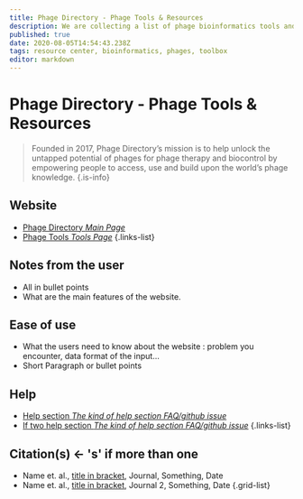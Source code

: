 ```yaml
---
title: Phage Directory - Phage Tools & Resources
description: We are collecting a list of phage bioinformatics tools and resources.
published: true
date: 2020-08-05T14:54:43.238Z
tags: resource center, bioinformatics, phages, toolbox
editor: markdown
---
```


# Phage Directory - Phage Tools & Resources

> Founded in 2017, Phage Directory’s mission is to help unlock the untapped potential of phages for phage therapy and biocontrol by empowering people to access, use and build upon the world’s phage knowledge. 
{.is-info}



## Website 

- [Phage Directory *Main Page*](https://phage.directory/)
- [Phage Tools *Tools Page*](https://phage.directory/tools)
 {.links-list}


## Notes from the user
 
 - All in bullet points
 - What are the main features of the website.

 
## Ease of use

- What the users need to know about the website : problem you encounter, data format of the input...
- Short Paragraph or bullet points


## Help

- [Help section *The kind of help section FAQ/github issue*](https://url_of_the_help_page)
- [If two help section *The kind of help section FAQ/github issue*](https://url_of_the_help_page)
{.links-list}


## Citation(s) <- 's' if more than one

- Name et. al., [title in bracket](link_link_to_the_paper_in_parenthesis), Journal, Something, Date
- Name et. al., [title in bracket](link_link_to_the_paper_in_parenthesis), Journal 2, Something, Date
{.grid-list}
